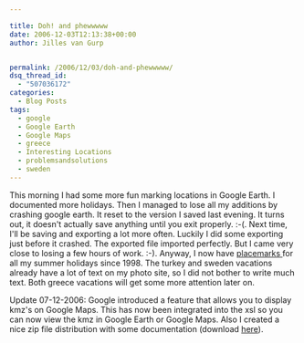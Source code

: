 ```yaml
---

title: Doh! and phewwwww
date: 2006-12-03T12:13:38+00:00
author: Jilles van Gurp


permalink: /2006/12/03/doh-and-phewwwww/
dsq_thread_id:
  - "507036172"
categories:
  - Blog Posts
tags:
  - google
  - Google Earth
  - Google Maps
  - greece
  - Interesting Locations
  - problemsandsolutions
  - sweden
---
```

This morning I had some more fun marking locations in Google Earth. I documented more holidays. Then I managed to lose all my additions by crashing google earth. It reset to the version I saved last evening. It turns out, it doesn't actually save anything until you exit properly. :-(.
Next time, I'll be saving and exporting a lot more often. Luckily I did some exporting just before it crashed. The exported file imported perfectly. But I came very close to losing a few hours of work. :-).
Anyway, I now have [placemarks ](https://www.jillesvangurp.com/places/Vacations.html)for all my summer holidays since 1998. The turkey and sweden vacations already have a lot of text on my photo site, so I did not bother to write much text. Both greece vacations will get some more attention later on.

Update 07-12-2006: Google introduced a feature that allows you to display kmz's on Google Maps. This has now been integrated into the xsl so you can now view the kmz in Google Earth or Google Maps. Also I created a nice zip file distribution with some documentation (download [here](https://www.jillesvangurp.com/places/kml2html.zip)).